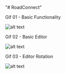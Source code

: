 "# RoadConnect" 

Gif 01 - Basic Functionality

![alt text](https://i.imgur.com/ORrulLN.gif) 

Gif 02 - Basic Editor

![alt text](https://i.imgur.com/hhytIzS.gif) 

Gif 03 - Editor Rotation

![alt text](https://i.imgur.com/MgkChzp.gif) 

